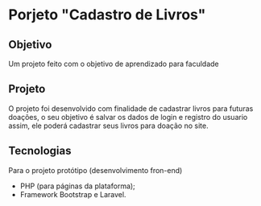 # Porjeto "Cadastro de Livros"

## Objetivo
Um projeto feito com o objetivo de aprendizado para faculdade

## Projeto 
O projeto foi desenvolvido com finalidade de cadastrar livros para futuras doações, o seu objetivo é salvar os dados de login e registro do usuario
assim, ele poderá cadastrar seus livros para doação no site.

## Tecnologias 
Para o projeto protótipo (desenvolvimento fron-end)
* PHP (para páginas da plataforma);
* Framework Bootstrap e Laravel.


